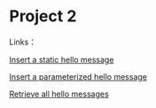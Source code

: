 # Project 2

Links：



[Insert a static hello message](http://cs5200fall2019yang-env.px3hck9smk.us-east-2.elasticbeanstalk.com/api/hello/insert)

[Insert a parameterized hello message](http://cs5200fall2019yang-env.px3hck9smk.us-east-2.elasticbeanstalk.com/api/hello/insert/SomeParameterizedMessage)

[Retrieve all hello messages](http://cs5200fall2019yang-env.px3hck9smk.us-east-2.elasticbeanstalk.com/api/hello/select/all)

